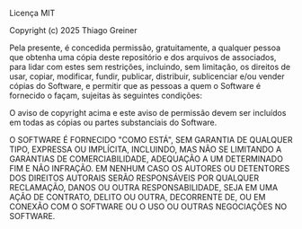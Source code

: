 Licença MIT

Copyright (c) 2025 Thiago Greiner

Pela presente, é concedida permissão, gratuitamente, a qualquer pessoa que obtenha uma cópia
deste repositório e dos arquivos de associados, para lidar
com estes sem restrições, incluindo, sem limitação, os direitos
de usar, copiar, modificar, fundir, publicar, distribuir, sublicenciar e/ou vender
cópias do Software, e permitir que as pessoas a quem o Software é
fornecido o façam, sujeitas às seguintes condições:

O aviso de copyright acima e este aviso de permissão devem ser incluídos em todas
as cópias ou partes substanciais do Software.

O SOFTWARE É FORNECIDO "COMO ESTÁ", SEM GARANTIA DE QUALQUER TIPO, EXPRESSA OU
IMPLÍCITA, INCLUINDO, MAS NÃO SE LIMITANDO A GARANTIAS DE COMERCIABILIDADE,
ADEQUAÇÃO A UM DETERMINADO FIM E NÃO INFRAÇÃO. EM NENHUM CASO OS
AUTORES OU DETENTORES DOS DIREITOS AUTORAIS SERÃO RESPONSÁVEIS POR QUALQUER RECLAMAÇÃO, DANOS OU OUTRA
RESPONSABILIDADE, SEJA EM UMA AÇÃO DE CONTRATO, DELITO OU OUTRA, DECORRENTE DE,
OU EM CONEXÃO COM O SOFTWARE OU O USO OU OUTRAS NEGOCIAÇÕES NO
SOFTWARE.
